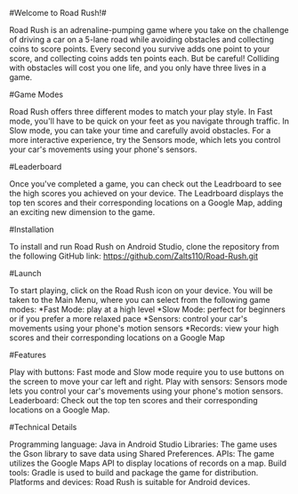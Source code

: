 #Welcome to Road Rush!#

Road Rush is an adrenaline-pumping game where you take on the challenge of driving a car on a 5-lane road while avoiding obstacles and collecting coins to score points. Every second you survive adds one point to your score, and collecting coins adds ten points each. But be careful! Colliding with obstacles will cost you one life, and you only have three lives in a game.

#Game Modes

Road Rush offers three different modes to match your play style. In Fast mode, you'll have to be quick on your feet as you navigate through traffic. In Slow mode, you can take your time and carefully avoid obstacles. For a more interactive experience, try the Sensors mode, which lets you control your car's movements using your phone's sensors.

#Leaderboard

Once you've completed a game, you can check out the Leadrboard to see the high scores you achieved on your device. The Leadrboard displays the top ten scores and their corresponding locations on a Google Map, adding an exciting new dimension to the game.

#Installation

To install and run Road Rush on Android Studio, clone the repository from the following GitHub link:
https://github.com/Zalts110/Road-Rush.git

#Launch

To start playing, click on the Road Rush icon on your device. You will be taken to the Main Menu, where you can select from the following game modes:
*Fast Mode: play at a high level
*Slow Mode: perfect for beginners or if you prefer a more relaxed pace
*Sensors: control your car's movements using your phone's motion sensors
*Records: view your high scores and their corresponding locations on a Google Map

#Features

Play with buttons: Fast mode and Slow mode require you to use buttons on the screen to move your car left and right.
Play with sensors: Sensors mode lets you control your car's movements using your phone's motion sensors.
Leaderboard: Check out the top ten scores and their corresponding locations on a Google Map.

#Technical Details

Programming language: Java in Android Studio
Libraries: The game uses the Gson library to save data using Shared Preferences.
APIs: The game utilizes the Google Maps API to display locations of records on a map.
Build tools: Gradle is used to build and package the game for distribution.
Platforms and devices: Road Rush is suitable for Android devices.
